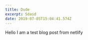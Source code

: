 ```yaml
---
title: Dude
excerpt: Sdasd
date: 2019-07-05T15:04:41.574Z
---
```

Hello I am a test blog post from netlify
